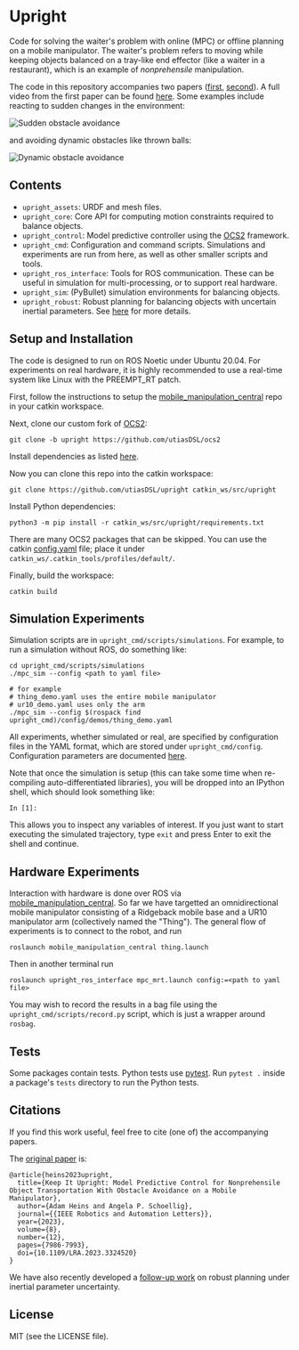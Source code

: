 # Upright

Code for solving the waiter's problem with online (MPC) or offline planning on
a mobile manipulator. The waiter's problem refers to moving while keeping
objects balanced on a tray-like end effector (like a waiter in a restaurant),
which is an example of *nonprehensile* manipulation.

The code in this repository accompanies two papers
([first](https://arxiv.org/abs/2305.17484),
[second](https://arxiv.org/abs/2411.07079)). A full video from the first paper
can be found [here](http://tiny.cc/keep-it-upright). Some examples include
reacting to sudden changes in the environment:

![Sudden obstacle avoidance](https://static.adamheins.com/upright/sudden.gif)

and avoiding dynamic obstacles like thrown balls:

![Dynamic obstacle avoidance](https://static.adamheins.com/upright/dodge.gif)

## Contents
* `upright_assets`: URDF and mesh files.
* `upright_core`: Core API for computing motion constraints required to
  balance objects.
* `upright_control`: Model predictive controller using the
  [OCS2](https://github.com/leggedrobotics/ocs2) framework.
* `upright_cmd`: Configuration and command scripts. Simulations and experiments
  are run from here, as well as other smaller scripts and tools.
* `upright_ros_interface`: Tools for ROS communication. These can be useful in
  simulation for multi-processing, or to support real hardware.
* `upright_sim`: (PyBullet) simulation environments for balancing objects.
* `upright_robust`: Robust planning for balancing objects with uncertain inertial parameters. See [here](upright_robust/README.md) for more details.

## Setup and Installation

The code is designed to run on ROS Noetic under Ubuntu 20.04. For experiments
on real hardware, it is highly recommended to use a real-time system like Linux
with the PREEMPT_RT patch.

First, follow the instructions to setup the
[mobile_manipulation_central](https://github.com/utiasDSL/mobile_manipulation_central)
repo in your catkin workspace.

Next, clone our custom fork of [OCS2](https://github.com/utiasDSL/ocs2):
```
git clone -b upright https://github.com/utiasDSL/ocs2
```
Install dependencies as listed
[here](https://leggedrobotics.github.io/ocs2/installation.html).

Now you can clone this repo into the catkin workspace:
```
git clone https://github.com/utiasDSL/upright catkin_ws/src/upright
```

Install Python dependencies:
```
python3 -m pip install -r catkin_ws/src/upright/requirements.txt
```

There are many OCS2 packages that can be skipped. You can use the catkin
[config.yaml](https://github.com/utiasDSL/mobile_manipulation_central/blob/main/catkin/config/yaml)
file; place it under `catkin_ws/.catkin_tools/profiles/default/`.

Finally, build the workspace:
```
catkin build
```


## Simulation Experiments

Simulation scripts are in `upright_cmd/scripts/simulations`. For example, to
run a simulation without ROS, do something like:
```
cd upright_cmd/scripts/simulations
./mpc_sim --config <path to yaml file>

# for example
# thing_demo.yaml uses the entire mobile manipulator
# ur10_demo.yaml uses only the arm
./mpc_sim --config $(rospack find upright_cmd)/config/demos/thing_demo.yaml
```
All experiments, whether simulated or real, are specified by configuration
files in the YAML format, which are stored under `upright_cmd/config`. Configuration parameters are documented [here](docs/configuration.md).

Note that once the simulation is setup (this can take some time when
re-compiling auto-differentiated libraries), you will be dropped into an
IPython shell, which should look something like:
```
In [1]:
```
This allows you to inspect any variables of interest. If you just want to start
executing the simulated trajectory, type `exit` and press Enter to exit the
shell and continue.

## Hardware Experiments

Interaction with hardware is done over ROS via
[mobile_manipulation_central](https://github.com/utiasDSL/mobile_manipulation_central).
So far we have targetted an omnidirectional mobile manipulator consisting of a
Ridgeback mobile base and a UR10 manipulator arm (collectively named the
"Thing"). The general flow of experiments is to connect to the robot, and run
```
roslaunch mobile_manipulation_central thing.launch
```
Then in another terminal run
```
roslaunch upright_ros_interface mpc_mrt.launch config:=<path to yaml file>
```
You may wish to record the results in a bag file using the
`upright_cmd/scripts/record.py` script, which is just a wrapper around `rosbag`.

## Tests

Some packages contain tests. Python tests use [pytest](https://pytest.org/).
Run `pytest .` inside a package's `tests` directory to run the Python tests.

## Citations

If you find this work useful, feel free to cite (one of) the accompanying
papers.

The [original paper](https://doi.org/10.1109/LRA.2023.3324520) is:
```
@article{heins2023upright,
  title={Keep It Upright: Model Predictive Control for Nonprehensile Object Transportation With Obstacle Avoidance on a Mobile Manipulator}, 
  author={Adam Heins and Angela P. Schoellig},
  journal={{IEEE Robotics and Automation Letters}}, 
  year={2023},
  volume={8},
  number={12},
  pages={7986-7993},
  doi={10.1109/LRA.2023.3324520}
}
```

We have also recently developed a [follow-up
work](https://arxiv.org/abs/2411.07079) on robust planning under inertial
parameter uncertainty.

## License

MIT (see the LICENSE file).
